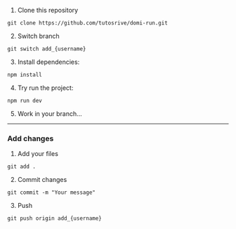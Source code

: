 1. Clone this repository
```shell
git clone https://github.com/tutosrive/domi-run.git
```
2. Switch branch
```shell
git switch add_{username}
```
3. Install dependencies:
```shell
npm install
```
4. Try run the project:
```shell
npm run dev
```
5. Work in your branch...

---

### Add changes

1. Add your files
```shell
git add .
```
2. Commit changes
```shell
git commit -m "Your message"
```
3. Push
```shell
git push origin add_{username}
```
